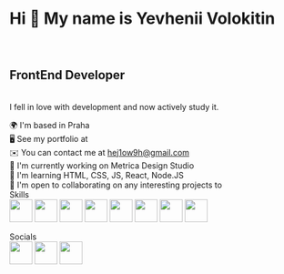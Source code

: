 <h1>Hi 👋 My name is Yevhenii Volokitin</h1> <br>
<h2 style="padding-top:5px;">FrontEnd Developer</h2> <br>
I fell in love with development and now actively study it. <br>

🌍  I'm based in Praha <br>
🖥️  See my portfolio at <br>
✉️  You can contact me at hej1ow9h@gmail.com <br>
🚀  I'm currently working on Metrica Design Studio <br>
🧠  I'm learning HTML, CSS, JS, React, Node.JS <br>
🤝  I'm open to collaborating on any interesting projects to <br>
Skills <br>
<img src="https://raw.githubusercontent.com/danielcranney/readme-generator/main/public/icons/skills/javascript-colored.svg" height="40px" alt="">
<img src="https://raw.githubusercontent.com/danielcranney/readme-generator/main/public/icons/skills/git-colored.svg" height="40px" alt="">
<img src="https://raw.githubusercontent.com/danielcranney/readme-generator/main/public/icons/skills/html5-colored.svg" height="40px" alt="">
<img src="https://raw.githubusercontent.com/danielcranney/readme-generator/main/public/icons/skills/css3-colored.svg" height="40px" alt="">
<img src="https://raw.githubusercontent.com/danielcranney/readme-generator/main/public/icons/skills/sass-colored.svg" height="40px" alt="">
<img src="https://raw.githubusercontent.com/danielcranney/readme-generator/main/public/icons/skills/bootstrap-colored.svg" height="40px" alt="">
<img src="https://raw.githubusercontent.com/danielcranney/readme-generator/main/public/icons/skills/nodejs-colored.svg" height="40px" alt="">
<img src="https://raw.githubusercontent.com/danielcranney/readme-generator/main/public/icons/skills/figma-colored.svg" height="40px" alt=""><br>
 
Socials <br>
<img src="https://raw.githubusercontent.com/danielcranney/readme-generator/main/public/icons/socials/discord.svg" height="40px" alt="">
<img src="https://raw.githubusercontent.com/danielcranney/readme-generator/main/public/icons/socials/github.svg" height="40px" alt="">
<img src="https://raw.githubusercontent.com/danielcranney/readme-generator/main/public/icons/socials/instagram.svg" height="40px" alt="">
